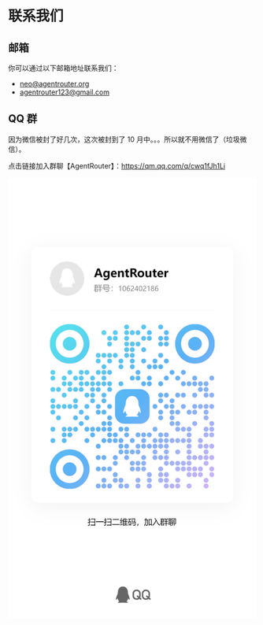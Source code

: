 # 联系我们

## 邮箱

你可以通过以下邮箱地址联系我们：

- neo@agentrouter.org
- agentrouter123@gmail.com

## QQ 群

因为微信被封了好几次，这次被封到了 10 月中。。。所以就不用微信了（垃圾微信）。

点击链接加入群聊【AgentRouter】：https://qm.qq.com/q/cwq1fJh1Li

![](./img/qqgroup.jpg)